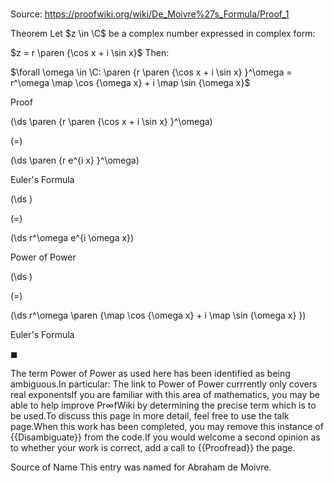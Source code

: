 # 

Source: https://proofwiki.org/wiki/De_Moivre%27s_Formula/Proof_1

Theorem
Let $z \in \C$ be a complex number expressed in complex form:

$z = r \paren {\cos x + i \sin x}$
Then:

$\forall \omega \in \C: \paren {r \paren {\cos x + i \sin x} }^\omega = r^\omega \map \cos {\omega x} + i \map \sin {\omega x}$


Proof













\(\ds \paren {r \paren {\cos x + i \sin x} }^\omega\)

\(=\)







\(\ds \paren {r e^{i x} }^\omega\)





Euler's Formula














\(\ds \)

\(=\)







\(\ds r^\omega e^{i \omega x}\)





Power of Power














\(\ds \)

\(=\)







\(\ds r^\omega \paren {\map \cos {\omega x} + i \map \sin {\omega x} }\)





Euler's Formula



$\blacksquare$



The term Power of Power as used here has been identified as being ambiguous.In particular: The link to Power of Power currrently only covers real exponentsIf you are familiar with this area of mathematics, you may be able to help improve $\mathsf{Pr} \infty \mathsf{fWiki}$ by determining the precise term which is to be used.To discuss this page in more detail, feel free to use the talk page.When this work has been completed, you may remove this instance of {{Disambiguate}} from the code.If you would welcome a second opinion as to whether your work is correct, add a call to {{Proofread}} the page.


Source of Name
This entry was named for Abraham de Moivre.





